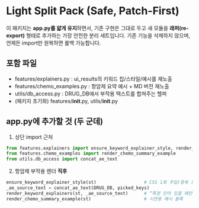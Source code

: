 # Light Split Pack (Safe, Patch-First)

이 패키지는 **app.py를 얇게 유지**하면서, 기존 구현은 그대로 두고
새 모듈을 **래퍼(re-export)** 형태로 추가하는 가장 안전한 분리 세트입니다.
기존 기능을 삭제하지 않으며, 언제든 import만 원복하면 롤백 가능합니다.

## 포함 파일
- features/explainers.py : ui_results의 키워드 칩/스타일/예시를 재노출
- features/chemo_examples.py : 항암제 요약 예시 + MD 버전 재노출
- utils/db_access.py : DRUG_DB에서 부작용 텍스트를 합쳐주는 헬퍼
- (패키지 초기화) features/__init__.py, utils/__init__.py

## app.py에 추가할 것 (두 군데)
1) 상단 import 근처
```python
from features.explainers import ensure_keyword_explainer_style, render_keyword_explainers
from features.chemo_examples import render_chemo_summary_example
from utils.db_access import concat_ae_text
```

2) 항암제 부작용 렌더 **직후**
```python
ensure_keyword_explainer_style(st)                  # CSS 1회 주입(중복 호출 안전)
_ae_source_text = concat_ae_text(DRUG_DB, picked_keys)
render_keyword_explainers(st, _ae_source_text)      # “특정 단어 있을 때만” 칩 노출
render_chemo_summary_example(st)                    # 시연용 예시 블록
```